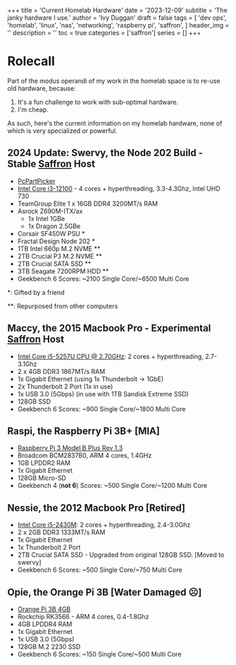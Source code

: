 +++
title = 'Current Homelab Hardware'
date = '2023-12-09'
subtitle = 'The janky hardware I use.'
author = 'Ivy Duggan'
draft = false
tags = [
    'dev ops',
    'homelab',
    'linux',
    'nas',
    'networking',
    'raspberry pi',
    'saffron',
]
header_img = ''
description = ''
toc = true
categories = ['saffron']
series = []
+++

# Rolecall

Part of the modus operandi of my work in the homelab space is to re-use old hardware, because:

1. It's a fun challenge to work with sub-optimal hardware.
1. I'm cheap.

As such, here's the current information on my homelab hardware, none of which is very specialized or powerful.

## 2024 Update: Swervy, the Node 202 Build - Stable [Saffron](https://github.com/ivylikethevine/saffron) Host

- [PcPartPicker](https://pcpartpicker.com/list/kF8HQP)
- [Intel Core i3-12100](https://www.intel.com/content/www/us/en/products/sku/134584/intel-core-i312100-processor-12m-cache-up-to-4-30-ghz/specifications.html) - 4 cores + hyperthreading, 3.3-4.3Ghz, Intel UHD 730
- TeamGroup Elite 1 x 16GB DDR4 3200MT/s RAM
- Asrock Z690M-ITX/ax
  - 1x Intel 1GBe
  - 1x Dragon 2.5GBe
- Corsair SF450W PSU \*
- Fractal Design Node 202 \*
- 1TB Intel 660p M.2 NVME \*\*
- 2TB Crucial P3 M.2 NVME \*\*
- 2TB Crucial SATA SSD \*\*
- 3TB Seagate 7200RPM HDD \*\*
- Geekbench 6 Scores: ~2100 Single Core/~6500 Multi Core

\*: Gifted by a friend

\*\*: Repurposed from other computers

## Maccy, the 2015 Macbook Pro - Experimental [Saffron](https://github.com/ivylikethevine/saffron) Host

- [Intel Core i5-5257U CPU @ 2.70GHz](https://www.intel.com/content/www/us/en/products/sku/53450/intel-core-i52430m-processor-3m-cache-up-to-3-00-ghz/specifications.html): 2 cores + hyperthreading, 2.7-3.1Ghz
- 2 x 4GB DDR3 1867MT/s RAM
- 1x Gigabit Ethernet (using 1x Thunderbolt -> 1GbE)
- 2x Thunderbolt 2 Port (1x in use)
- 1x USB 3.0 (5Gbps) (in use with 1TB Sandisk Extreme SSD)
- 128GB SSD
- Geekbench 6 Scores: ~900 Single Core/~1800 Multi Core

## Raspi, the Raspberry Pi 3B+ [MIA]

- [Raspberry Pi 3 Model B Plus Rev 1.3](https://www.raspberrypi.com/products/raspberry-pi-3-model-b-plus/)
- Broadcom BCM2837B0, ARM 4 cores, 1.4GHz
- 1GB LPDDR2 RAM
- 1x Gigabit Ethernet
- 128GB Micro-SD
- Geekbench 4 (**not 6**) Scores: ~500 Single Core/~1200 Multi Core

## Nessie, the 2012 Macbook Pro [Retired]

- [Intel Core i5-2430M](https://www.intel.com/content/www/us/en/products/sku/53450/intel-core-i52430m-processor-3m-cache-up-to-3-00-ghz/specifications.html): 2 cores + hyperthreading, 2.4-3.0Ghz
- 2 x 2GB DDR3 1333MT/s RAM
- 1x Gigabit Ethernet
- 1x Thunderbolt 2 Port
- 2TB Crucial SATA SSD - Upgraded from original 128GB SSD. [Moved to swervy]
- Geekbench 6 Scores: ~500 Single Core/~750 Multi Core

## Opie, the Orange Pi 3B [Water Damaged &#9785;]

- [Orange Pi 3B 4GB](http://www.orangepi.org/html/hardWare/computerAndMicrocontrollers/details/Orange-Pi-3B.html)
- Rockchip RK3566 - ARM 4 cores, 0.4-1.8Ghz
- 4GB LPDDR4 RAM
- 1x Gigabit Ethernet
- 1x USB 3.0 (5Gbps)
- 128GB M.2 2230 SSD
- Geekbench 6 Scores: ~150 Single Core/~500 Multi Core
